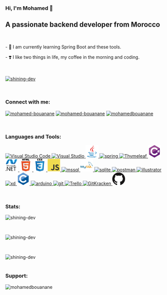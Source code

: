 <h3 align="left">Hi, I'm Mohamed 👋</h3>

<h2 align="left">A passionate backend developer from Morocco</h2>
<br/>

<p align="left"> - 🌱 I am currently learning Spring Boot and these tools. </p>
<p align="left"> - ❣️ I like two things in life, my coffee in the morning and coding. </p>
<br/>
<p align="left"> <a href="https://github.com/ryo-ma/github-profile-trophy"><img src="https://github-profile-trophy.vercel.app/?username=shining-dev" alt="shining-dev" /></a> </p>
<br/>

<h3 align="left">Connect with me:</h3>
<p align="left">
<a href="https://t.me/MohamedBOUANANE" target="blank"><img align="center" src="https://upload.wikimedia.org/wikipedia/commons/thumb/5/5c/Telegram_Messenger.png/480px-Telegram_Messenger.png" alt="mohamed-bouanane" height="30" width="30" /></a>
<a href="https://linkedin.com/in/mohamed-bouanane" target="blank"><img align="center" src="https://raw.githubusercontent.com/rahuldkjain/github-profile-readme-generator/master/src/images/icons/Social/linked-in-alt.svg" alt="mohamed-bouanane" height="30" width="40" /></a>
<a href="https://www.hackerrank.com/mohamedbouanane" target="blank"><img align="center" src="https://raw.githubusercontent.com/rahuldkjain/github-profile-readme-generator/master/src/images/icons/Social/hackerrank.svg" alt="mohamedbouanane" height="30" width="40" /></a>
</p>
<br/>

<h3 align="left">Languages and Tools:</h3>
<p align="left"> <a href="https://code.visualstudio.com/" target="_blank"> <img src="https://upload.wikimedia.org/wikipedia/commons/thumb/9/9a/Visual_Studio_Code_1.35_icon.svg/1200px-Visual_Studio_Code_1.35_icon.svg.png" alt="Visual Studio Code" width="40" height="40"/> </a> <a href="https://visualstudio.microsoft.com/" target="_blank"> <img src="https://upload.wikimedia.org/wikipedia/commons/thumb/c/cd/Visual_Studio_2017_Logo.svg/1200px-Visual_Studio_2017_Logo.svg.png" alt="Visual Studio" width="40" height="40"/> </a><a href="https://www.java.com" target="_blank"> <img src="https://raw.githubusercontent.com/devicons/devicon/master/icons/java/java-original.svg" alt="java" width="40" height="40"/> </a> <a href="https://spring.io/" target="_blank"> <img src="https://www.vectorlogo.zone/logos/springio/springio-icon.svg" alt="spring" width="40" height="40"/> </a> <a href="https://www.thymeleaf.org/" target="_blank"> <img src="https://www.thymeleaf.org/images/thymeleaf.png" alt="Thymeleaf" width="40" height="40"/> </a> <a href="https://www.w3schools.com/cs/" target="_blank"> <img src="https://raw.githubusercontent.com/devicons/devicon/master/icons/csharp/csharp-original.svg" alt="csharp" width="40" height="40"/> </a>  <a href="https://dotnet.microsoft.com/" target="_blank"> <img src="https://raw.githubusercontent.com/devicons/devicon/master/icons/dot-net/dot-net-original-wordmark.svg" alt="dotnet" width="40" height="40"/> </a> <a href="https://www.w3.org/html/" target="_blank"> <img src="https://raw.githubusercontent.com/devicons/devicon/master/icons/html5/html5-original-wordmark.svg" alt="html5" width="40" height="40"/> </a> <a href="https://www.w3schools.com/css/" target="_blank"> <img src="https://raw.githubusercontent.com/devicons/devicon/master/icons/css3/css3-original-wordmark.svg" alt="css3" width="40" height="40"/> </a> <a href="https://developer.mozilla.org/en-US/docs/Web/JavaScript" target="_blank"> <img src="https://raw.githubusercontent.com/devicons/devicon/master/icons/javascript/javascript-original.svg" alt="javascript" width="40" height="40"/> </a> <a href="https://www.microsoft.com/en-us/sql-server" target="_blank"> <img src="https://www.svgrepo.com/show/303229/microsoft-sql-server-logo.svg" alt="mssql" width="40" height="40"/> </a> <a href="https://www.mysql.com/" target="_blank"> <img src="https://raw.githubusercontent.com/devicons/devicon/master/icons/mysql/mysql-original-wordmark.svg" alt="mysql" width="40" height="40"/> </a> <a href="https://www.sqlite.org/" target="_blank"> <img src="https://www.vectorlogo.zone/logos/sqlite/sqlite-icon.svg" alt="sqlite" width="40" height="40"/> </a> <a href="https://postman.com" target="_blank"> <img src="https://www.vectorlogo.zone/logos/getpostman/getpostman-icon.svg" alt="postman" width="40" height="40"/> </a> <a href="https://www.adobe.com/in/products/illustrator.html" target="_blank"> <img src="https://www.vectorlogo.zone/logos/adobe_illustrator/adobe_illustrator-icon.svg" alt="illustrator" width="40" height="40"/> </a> <a href="https://www.adobe.com/products/xd.html" target="_blank"> <img src="https://cdn.worldvectorlogo.com/logos/adobe-xd.svg" alt="xd" width="40" height="40"/> </a>  <a href="https://www.cprogramming.com/" target="_blank"> <img src="https://raw.githubusercontent.com/devicons/devicon/master/icons/c/c-original.svg" alt="c" width="40" height="40"/> </a> <a href="https://www.arduino.cc/" target="_blank"> <img src="https://cdn.worldvectorlogo.com/logos/arduino-1.svg" alt="arduino" width="40" height="40"/> </a> <a href="https://git-scm.com/" target="_blank"> <img src="https://www.vectorlogo.zone/logos/git-scm/git-scm-icon.svg" alt="git" width="40" height="40"/> </a> <a href="https://trello.com/" target="_blank"> <img src="https://toppng.com/uploads/preview/trello-logo-11609379884pqzesvzckp.png" alt="Trello" width="40" height="40"/> </a> <a href="https://www.gitkraken.com/" target="_blank"> <img src="https://pccrack.org/wp-content/uploads/2021/04/gitkraken_glo.png" alt="GitKracken" width="40" height="40"/> </a> <a href="https://github.com/" target="_blank"> <img src="https://raw.githubusercontent.com/github/explore/78df643247d429f6cc873026c0622819ad797942/topics/github/github.png" alt="GitHub" width="40" height="40"/> </a>
</p>
<br/> 


<h3 align="left">Stats:</h3>
<p><img align="left" src="https://github-readme-stats.vercel.app/api/top-langs?username=shining-dev&show_icons=true&locale=en&layout=compact" alt="shining-dev" /><br/> </p><br/> 

<p>&nbsp;<img align="left" src="https://github-readme-stats.vercel.app/api?username=shining-dev&show_icons=true&locale=en" alt="shining-dev" /></p><br/> 

<p><img align="left" src="https://github-readme-streak-stats.herokuapp.com/?user=shining-dev&" alt="shining-dev" /></p><br/> 

<br/>

<h3 align="left">Support:</h3>
<p><a href="https://www.buymeacoffee.com/mohamedbouanane"> <img align="left" src="https://cdn.buymeacoffee.com/buttons/v2/default-yellow.png" height="50" width="210" alt="mohamedbouanane" /></a></p><br><br>
